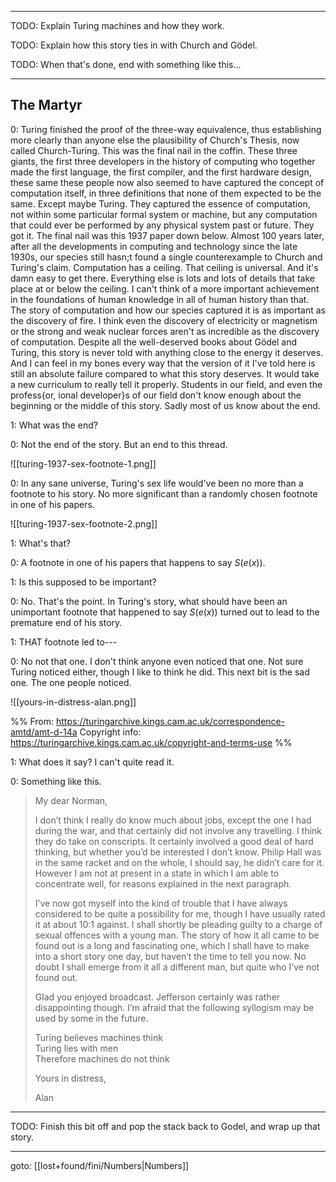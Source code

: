 
---

TODO: Explain Turing machines and how they work.

TODO: Explain how this story ties in with Church and Gödel.

TODO: When that's done, end with something like this...

---
## The Martyr

0: Turing finished the proof of the three-way equivalence, thus establishing more clearly than anyone else the plausibility of Church's Thesis, now called Church-Turing. This was the final nail in the coffin. These three giants, the first three developers in the history of computing who together made the first language, the first compiler, and the first hardware design, these same these people now also seemed to have captured the concept of computation itself, in three definitions that none of them expected to be the same. Except maybe Turing. They captured the essence of computation, not within some particular formal system or machine, but any computation that could ever be performed by any physical system past or future. They got it. The final nail was this 1937 paper down below. Almost 100 years later, after all the developments in computing and technology since the late 1930s, our species still hasn;t found a single counterexample to Church and Turing's claim. Computation has a ceiling. That ceiling is universal. And it's damn easy to get there. Everything else is lots and lots of details that take place at or below the ceiling. I can't think of a more important achievement in the foundations of human knowledge in all of human history than that. The story of computation and how our species captured it is as important as the discovery of fire. I think even the discovery of electricity or magnetism or the strong and weak nuclear forces aren't as incredible as the discovery of computation. Despite all the well-deserved books about Gödel and Turing, this story is never told with anything close to the energy it deserves. And I can feel in my bones every way that the version of it I've told here is still an absolute failure compared to what this story deserves. It would take a new curriculum to really tell it properly. Students in our field, and even the profess{or, ional developer}s of our field don't know enough about the beginning or the middle of this story. Sadly most of us know about the end.

1: What was the end?

0: Not the end of the story. But an end to this thread.

![[turing-1937-sex-footnote-1.png]]

0: In any sane universe, Turing's sex life would've been no more than a footnote to his story. No more significant than a randomly chosen footnote in one of his papers.

![[turing-1937-sex-footnote-2.png]]

1: What's that?

0: A footnote in one of his papers that happens to say $S(e(x))$.

1: Is this supposed to be important?

0: No. That's the point. In Turing's story, what should have been an unimportant footnote that happened to say $S(e(x))$ turned out to lead to the premature end of his story.

1: THAT footnote led to---

0: No not that one. I don't think anyone even noticed that one. Not sure Turing noticed either, though I like to think he did. This next bit is the sad one. The one people noticed.

![[yours-in-distress-alan.png]]

%%
From: https://turingarchive.kings.cam.ac.uk/correspondence-amtd/amt-d-14a
Copyright info: https://turingarchive.kings.cam.ac.uk/copyright-and-terms-use
%%

1: What does it say? I can't quite read it.

0: Something like this.

> My dear Norman,
>
> I don’t think I really do know much about jobs, except the one I had during the war, and that certainly did not involve any travelling. I think they do take on conscripts. It certainly involved a good deal of hard thinking, but whether you’d be interested I don’t know. Philip Hall was in the same racket and on the whole, I should say, he didn’t care for it. However I am not at present in a state in which I am able to concentrate well, for reasons explained in the next paragraph.
> 
> I’ve now got myself into the kind of trouble that I have always considered to be quite a possibility for me, though I have usually rated it at about 10:1 against. I shall shortly be pleading guilty to a charge of sexual offences with a young man. The story of how it all came to be found out is a long and fascinating one, which I shall have to make into a short story one day, but haven’t the time to tell you now. No doubt I shall emerge from it all a different man, but quite who I’ve not found out.
> 
> Glad you enjoyed broadcast. Jefferson certainly was rather disappointing though. I’m afraid that the following syllogism may be used by some in the future.
> 
> Turing believes machines think  
> Turing lies with men  
> Therefore machines do not think
> 
> Yours in distress,
> 
> Alan


---

TODO: Finish this bit off and pop the stack back to Godel, and wrap up that story.

---


goto: [[lost+found/fini/Numbers|Numbers]]